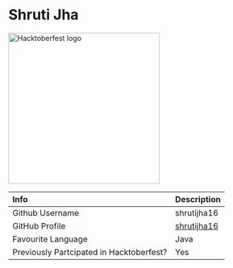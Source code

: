 # Shruti Jha

<img height=300 width=300 src="https://raw.githubusercontent.com/WomenWhoCodeDelhi/Hacktoberfest2020/main/images/Icon.png" alt="Hacktoberfest logo">

|   Info            | Description   | 
| :---              |    :---       |    
| Github Username   | shrutijha16  | 
| GitHub Profile    | [shrutijha16](https://github.com/shrutijha16)|
| Favourite Language | Java |
| Previously Partcipated in Hacktoberfest? | Yes |
